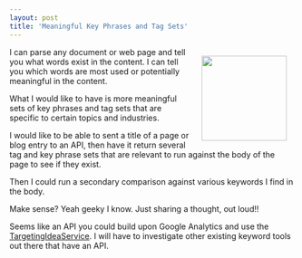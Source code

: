 ```yaml
---
layout: post
title: 'Meaningful Key Phrases and Tag Sets'
---
```

<img class="alignnone" style="padding: 15px;" title="Looking Deeper" src="http://kinlane-productions.s3.amazonaws.com/looking-deeper-magnify.jpg" alt="" width="150" align="right" />I can parse any document or web page and tell you what words exist in the content. I can tell you which words are most used or potentially meaningful in the content.<p></p>
What I would like to have is more meaningful sets of key phrases and tag sets that are specific to certain topics and industries.<p></p>
I would like to be able to sent a title of a page or blog entry to an API, then have it return several tag and key phrase sets that are relevant to run against the body of the page to see if they exist.<p></p>
Then I could run a secondary comparison against various keywords I find in the body.<p></p>
Make sense? Yeah geeky I know. Just sharing a thought, out loud!!<p></p>
Seems like an API you could build upon Google Analytics and use the <a href="http://code.google.com/apis/adwords/v2009/docs/reference/TargetingIdeaService.html" target="_blank">TargetingIdeaService</a>. I will have to investigate other existing keyword tools out there that have an API.
